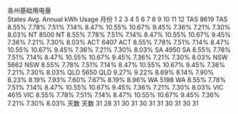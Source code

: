 各州基础用电量														
States	Avg. Annual kWh Usage	月份	1	2	3	4	5	6	7	8	9	10	11	12
TAS	8619	TAS	8.55%	7.78%	7.51%	7.14%	8.47%	10.55%	10.67%	9.45%	7.36%	7.21%	7.30%	8.03%
NT	8500	NT	8.55%	7.78%	7.51%	7.14%	8.47%	10.55%	10.67%	9.45%	7.36%	7.21%	7.30%	8.03%
ACT	6407	ACT	8.55%	7.78%	7.51%	7.14%	8.47%	10.55%	10.67%	9.45%	7.36%	7.21%	7.30%	8.03%
SA	4950	SA	8.55%	7.78%	7.51%	7.14%	8.47%	10.55%	10.67%	9.45%	7.36%	7.21%	7.30%	8.03%
NSW	5662	NSW	8.55%	7.78%	7.51%	7.14%	8.47%	10.55%	10.67%	9.45%	7.36%	7.21%	7.30%	8.03%
QLD	5650	QLD	9.27%	9.22%	8.69%	8.14%	7.90%	8.23%	8.19%	7.93%	7.60%	7.67%	8.19%	8.96%
WA	5198	WA	8.55%	7.78%	7.51%	7.14%	8.47%	10.55%	10.67%	9.45%	7.36%	7.21%	7.30%	8.03%
VIC	4615	VIC	8.55%	7.78%	7.51%	7.14%	8.47%	10.55%	10.67%	9.45%	7.36%	7.21%	7.30%	8.03%
天数		天数	31 	28 	31 	30 	31 	30 	31 	31 	30 	31 	30 	31 